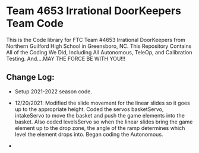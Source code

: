 # Team 4653 Irrational DoorKeepers Team Code

This is the Code library for FTC Team #4653 Irrational DoorKeepers from Northern Guilford High School in Greensboro, NC.
This Repository Contains All of the Coding We Did, Including All Autonomous, TeleOp, and Calibration Testing. And....MAY THE FORCE BE WITH YOU!!!

## Change Log:

- Setup 2021-2022 season code.

- 12/20/2021: Modified the slide movement for the linear slides so it goes up to the appropriate height.
Coded the servos basketServo, intakeServo to move the basket and push the game elements into the basket.
Also coded levelsServo so when the linear slides bring the game element up to the drop zone, the angle of the ramp determines which level the element drops into.
Began coding the Autonomous.

-   